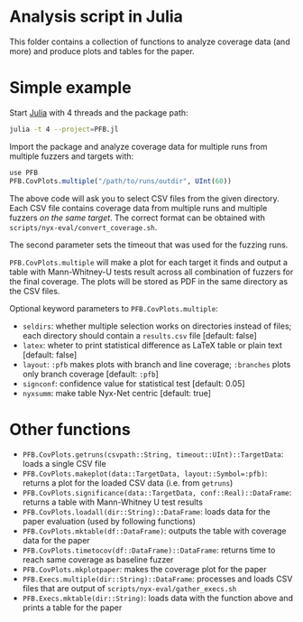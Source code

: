 # Analysis script in Julia

This folder contains a collection of functions to analyze coverage data (and
more) and produce plots and tables for the paper.

# Simple example

Start [Julia](https://julialang.org/) with 4 threads and the package path:

```bash
julia -t 4 --project=PFB.jl
```

Import the package and analyze coverage data for multiple runs from multiple
fuzzers and targets with:

```julia
use PFB
PFB.CovPlots.multiple("/path/to/runs/outdir", UInt(60))
```

The above code will ask you to select CSV files from the given directory. Each
CSV file contains coverage data from multiple runs and multiple fuzzers _on the
same target_. The correct format can be obtained with
`scripts/nyx-eval/convert_coverage.sh`.

The second parameter sets the timeout that was used for the fuzzing runs.

`PFB.CovPlots.multiple` will make a plot for each target it finds and output a
table with Mann-Whitney-U tests result across all combination of fuzzers for
the final coverage. The plots will be stored as PDF in the same directory as
the CSV files.

Optional keyword parameters to `PFB.CovPlots.multiple`:

- `seldirs`: whether multiple selection works on directories instead of files; each directory should contain a `results.csv` file [default: false]
- `latex`: wheter to print statistical difference as LaTeX table or plain text [default: false]
- `layout`: `:pfb` makes plots with branch and line coverage; `:branches` plots only branch coverage [default: `:pfb`]
- `signconf`: confidence value for statistical test [default: 0.05]
- `nyxsumm`: make table Nyx-Net centric [default: true]

# Other functions

- `PFB.CovPlots.getruns(csvpath::String, timeout::UInt)::TargetData`: loads a single CSV file
- `PFB.CovPlots.makeplot(data::TargetData, layout::Symbol=:pfb)`: returns a plot for the loaded CSV data (i.e. from `getruns`)
- `PFB.CovPlots.significance(data::TargetData, conf::Real)::DataFrame`: returns a table with Mann-Whitney U test results
- `PFB.CovPlots.loadall(dir::String)::DataFrame`: loads data for the paper evaluation (used by following functions)
- `PFB.CovPlots.mktable(df::DataFrame)`: outputs the table with coverage data for the paper
- `PFB.CovPlots.timetocov(df::DataFrame)::DataFrame`: returns time to reach same coverage as baseline fuzzer
- `PFB.CovPlots.mkplotpaper`: makes the coverage plot for the paper
- `PFB.Execs.multiple(dir::String)::DataFrame`: processes and loads CSV files that are output of `scripts/nyx-eval/gather_execs.sh`
- `PFB.Execs.mktable(dir::String)`: loads data with the function above and prints a table for the paper
